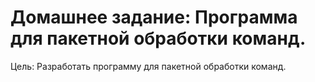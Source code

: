 # Домашнее задание: Программа для пакетной обработки команд.
Цель: Разработать программу для пакетной обработки команд.  

